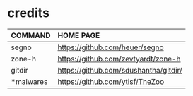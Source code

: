 # credits

| COMMAND   | HOME PAGE                             |
|:----------|:--------------------------------------|
| segno     | https://github.com/heuer/segno        |
| zone-h    | https://github.com/zevtyardt/zone-h   |
| gitdir    | https://github.com/sdushantha/gitdir/ |
| *malwares | https://github.com/ytisf/TheZoo       |

